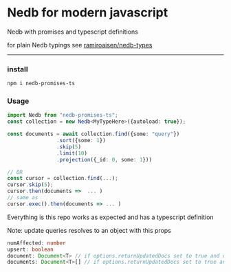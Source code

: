 # Nedb for modern javascript
Nedb with promises and typescript definitions

for plain Nedb typings see [ramiroaisen/nedb-types](https://github.com.ar/ramiroaisen/nedb-types)

---

### install
```sh
npm i nedb-promises-ts
```

### Usage
```ts
import Nedb from "nedb-promises-ts";
const collection = new Nedb<MyTypeHere>({autoload: true});

const documents = await collection.find({some: "query"})
                .sort({some: 1})
                .skip(5)
                .limit(10)
                .projection({_id: 0, some: 1}))

// OR
const cursor = collection.find(...);
cursor.skip(5);
cursor.then(documents =>  ... )
// same as 
cursor.exec().then(documents => ... )
```

Everything is this repo works as expected and has a typescript definition

Note: update queries resolves to an object with this props
```ts
numAffected: number
upsert: boolean
document: Document<T> // if options.returnUpdatedDocs set to true and options.multi set to falsy value
documents: Document<T>[] // if options.returnUpdatedDocs set to true and options.multi set to truthly value
```